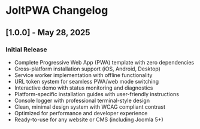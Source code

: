 # JoltPWA Changelog

## [1.0.0] - May 28, 2025

### Initial Release

- Complete Progressive Web App (PWA) template with zero dependencies
- Cross-platform installation support (iOS, Android, Desktop)
- Service worker implementation with offline functionality
- URL token system for seamless PWA/web mode switching
- Interactive demo with status monitoring and diagnostics
- Platform-specific installation guides with user-friendly instructions
- Console logger with professional terminal-style design
- Clean, minimal design system with WCAG compliant contrast
- Optimized for performance and developer experience
- Ready-to-use for any website or CMS (including Joomla 5+)
